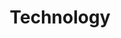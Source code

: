 ---
title: "Technology"
description: "Discover how Soul Spring can elevate your health and wellness"
layout: "technology"
draft: false


technology_banner:
  enable: true
  title: Soul Spring Clinics Use Wegamed Medical Technology
  subtitle: Soul Spring clincs use a suite of medically proven wellness devices backed by clinic research 
  video: "images/how-it-works/video-01.mp4"
  video_thumbnail: "images/technology/thumb.jpg"


benefit_summary:
  enable: true
  title: At-a-glance Benefit Summary
  subtitle: State-of-the-art techonlogy enables insightst normal lab tests may miss to identify hidden causes of root causes of diseases. 
  video: "images/how-it-works/video-01.mp4"
  video_thumbnail: "images/technology/thumb.jpg"

  benefit_lists:
    - icon: "images/technology/benefit-summary/01.svg"
      title: "Holistic Devices"

    - icon: "images/technology/benefit-summary/02.svg"
      title: "Provides immediate relief"

    - icon: "images/technology/benefit-summary/03.svg"
      title: "Uncovers the root causes"

    - icon: "images/technology/benefit-summary/04.svg"
      title: "Access overall balance and harmony in your wellbeing"

    - icon: "images/technology/benefit-summary/05.svg"
      title: "Medically certified devices"

    - icon: "images/technology/benefit-summary/06.svg"
      title: "Gain in-depth insights"

    - icon: "images/technology/benefit-summary/07.svg"
      title: "No side-effects"

    - icon: "images/technology/benefit-summary/08.svg"
      title: "Applicable for all age groups including senior citizens"


medical_devices:
  enable: true
  title: Experience Our State-of-the-art Medical Devices
  subtitle: Every Soulspring clinic applies proven protocols we developed for expert use of Wegemed Medtech.

  device_lists:
    - title: "Diagnostic devices"
      image: "images/technology/medical-devices/01.jpg"
      link:
        label: "Read More"
        url: "#diagnostic-devices"

    - title: "Therapeutic devices"
      image: "images/technology/medical-devices/02.jpg"
      link:
        label: "Read More"
        url: "#therapeutic-devices"

    - title: "Wellness devices"
      image: "images/technology/medical-devices/03.jpg"
      link:
        label: "Read More"
        url: "#wegamed-and-soulspring"


diagnostic_devices:
  enable: true
  title: "Diagnosis: We Go Way Beyond Traditional Lab Testing"
  subtitle: State-of-the-art techonlogy enables insightst normal lab tests may miss to identify hidden causes of root causes of diseases.
  
  device_info:
    - title: "Check Medical Sport"
      image: "images/technology/diagnostic-devices/check-medical-sport.jpg"
      content: "This fully-automated device produces a full-body advisory analysis in just one measurement. The Check Medical Sport displays defects in the body along with suggestions for the right therapy."
      feature_lists:
        - title: "Fully-automated diagnosis"
          icon: "images/technology/diagnostic-devices/check-medical-sport/01.svg"
        - title: "Asses all major organ systems"
          icon: "images/technology/diagnostic-devices/check-medical-sport/02.svg"
        - title: "Results in less than 8 minutes"
          icon: "images/technology/diagnostic-devices/check-medical-sport/03.svg"
        - title: "Expert recommendations to athletes"
          icon: "images/technology/diagnostic-devices/check-medical-sport/04.svg"
      button:
        label: "Know More"
        link: "#"

    - title: "Prefit Bodyscan"
      image: "images/technology/diagnostic-devices/prefit-bodyscan.png"
      content: "This unique product gathers in-depth insights through scanning into an athlete’s body and recording reactions to stimuli, thereby identifying weaknesses. The Prefit Bodycan also uses a comprehensive muscle analysis to accurately determine the ideal training time, fitness performance and concise nutritional advice."
      feature_lists:
        - title: "Holistic & fully-automated"
          icon: "images/technology/diagnostic-devices/prefit-bodyscan/01.svg"
        - title: "Results in less than 10 minutes"
          icon: "images/technology/diagnostic-devices/prefit-bodyscan/02.svg"
        - title: "Design a personalized training plan"
          icon: "images/technology/diagnostic-devices/prefit-bodyscan/03.svg"
        - title: "Offers unique insights & medical advice"
          icon: "images/technology/diagnostic-devices/prefit-bodyscan/04.svg"
      button:
        label: "Know More"
        link: "#"

    - title: "Test Expert Plus"
      image: "images/technology/diagnostic-devices/test-expert-plus.png"
      content: "The star attraction in the Wegamed range, the Test Expert Plus gives a detailed analysis of the root cause of illnesses in a quick and effective manner. This device can sense allergies, study organ functionality and find acute and chronic inflammation foci."
      feature_lists:
        - title: "Detailed allergen and organ functionality assessment"
          icon: "images/technology/diagnostic-devices/test-expert-plus/01.svg"
        - title: "Provides wholistic insights"
          icon: "images/technology/diagnostic-devices/test-expert-plus/02.svg"
        - title: "Identify causes not detectable by standard blood tests"
          icon: "images/technology/diagnostic-devices/test-expert-plus/03.svg"
        - title: "Safe and applicable for a wide range of customers"
          icon: "images/technology/diagnostic-devices/test-expert-plus/04.svg"
      button:
        label: "Know More"
        link: "#"


therapeutic_devices:
  enable: true
  title: "Treatments: Immediate Results with Lasting Impact"
  subtitle: We are thrilled to have brought the Wegamed legacy into our growing family for best-in-class bio-wellness solutions
  
  device_info:
    - title: "MED Matrix"
      image: "images/technology/therapeutic-devices/med-matrix.png"
      content: "The Med Matrix was named after the reason it was tissue known as matrix. This device enables threefold metabolic stress, cell structures damaged by chronic infection are repaired, and cells in the connective tissue and immune system are re-mobilized."
      feature_lists:
        - title: "Specialized regeneration & detoxification methods"
          icon: "images/technology/therapeutic-devices/med-matrix/01.svg"
        - title: "Takes immediate effect"
          icon: "images/technology/therapeutic-devices/med-matrix/02.svg"
        - title: "Long term results and benefits"
          icon: "images/technology/therapeutic-devices/med-matrix/03.svg"
      button:
        label: "Know More"
        link: "#"

    - title: "MED Select"
      image: "images/technology/therapeutic-devices/med-select.png"
      content: "This device is powered by homeopathy to activate the self-healing ability of the body, using its own vibrations, helping alleviate allergies, skin issues, circulation problems and pain."
      feature_lists:
        - title: "Activates patient’s capacity for self-healing via bioresonance therapy"
          icon: "images/technology/therapeutic-devices/med-select/01.svg"
        - title: "Applications as individual as patients"
          icon: "images/technology/therapeutic-devices/med-select/02.svg"
        - title: "Targets a wide range of issues"
          icon: "images/technology/therapeutic-devices/med-select/03.svg"
      button:
        label: "Know More"
        link: "#"

    - title: "MED Audiocolor"
      image: "images/technology/therapeutic-devices/med-audiocolor.png"
      content: "The first of its kind, the MED Audiocolor is a mobile self-therapy device that provides a combination of benefits that explores both bio feedback and neuro feedback therapy into an interactive projection of thoughts that activates and trains both sides of the brain."
      feature_lists:
        - title: "Real time neuro feedback therapy"
          icon: "images/technology/therapeutic-devices/med-audiocolor/01.svg"
        - title: "Reveals thoughts as colors and sounds"
          icon: "images/technology/therapeutic-devices/med-audiocolor/02.svg"
        - title: "Increases life enjoyment for a range of patients"
          icon: "images/technology/therapeutic-devices/med-audiocolor/03.svg"
      button:
        label: "Know More"
        link: "#"



wegamed_and_soulspring:
  enable: true
  title: "Wegamed and Soul Spring Have Partnered since 2019 "
  subtitle: We are thrilled to have brought the Wegamed legacy into our growing family for best-in-class bio-wellness solutions

  block:
    title: "The Wegamed Story: How Have We Evolved?"
    image: "images/technology/wegamed-and-soulspring.jpg"
    content: "Following his career as a semi-professional soccer player and swimmer, Dr. Peter Mölleney merged his passion for sports with his family legacy in the field of medicine to create Wegamed GmbH, headquartered in Essen. 
    
    
    A fifth-generation physician with his own naturopathic practice, Dr. Mölleney utilized his training in traditional and alternative medicine, along with psychotherapy, to develop Wegamed's innovative med tech devices specializing in detoxification and regeneration therapies at the cellular level. Under the direction of Dr. Mölleney, Wegamed carries on the tradition of Vega Grieshaber KG collaborating with engineers and research institutions 
    
    
    to develop new devices for effective diagnoses and non-invasive therapies. Backed by 25+ years of research and clinical trials, Wegamed's Diagnostic, Therapeutic and Wellness Devices are approved for medical use in Germany (DIMDI) and several other countries. **The devices are Class 2A CE-marked, clinically approved, FDA registered and MDSAP compliant.**"


call_to_action:
  enable : true
  title : "Want Us to Open A Location Near You?"
  description : "Refer Soul Spring to Best-in-Class Hotels & Wellness Centers"
  bg_image : "images/call-to-action-2.jpg"
  button_label : "Refer Soul Spring"
  button_link : "#!"
---